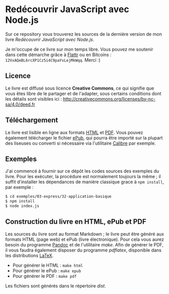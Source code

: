 Redécouvrir JavaScript avec Node.js
===================================

Sur ce repository vous trouverez les sources de la dernière version de mon livre _Redécouvrir JavaScript avec Node.js_.

Je m'occupe de ce livre sur mon temps libre. Vous pouvez me soutenir dans cette démarche grâce à [Flattr](https://flattr.com/submit/auto?user_id=scastiel&url=https%3A%2F%2Fgithub.com%2Fscastiel%2Fdecouvrir-nodejs) ou en Bitcoins : `12VxAQeBL6rcXP1Cz5i4C9paYvLejMkWqq`. Merci :)

## Licence

Le livre est diffusé sous licence **Creative Commons**, ce qui signifie que vous êtes libre de le partager et de l'adapter, sous certains conditions dont les détails sont visibles ici : http://creativecommons.org/licenses/by-nc-sa/4.0/deed.fr

## Téléchargement

Le livre est lisible en ligne aux formats [HTML](http://scastiel.github.io/decouvrir-nodejs/redecouvrir-javascript-avec-nodejs.html) et [PDF](http://scastiel.github.io/decouvrir-nodejs/redecouvrir-javascript-avec-nodejs.pdf). Vous pouvez également télécharger le fichier [ePub](http://scastiel.github.io/decouvrir-nodejs/redecouvrir-javascript-avec-nodejs.epub), qui pourra être importé sur la plupart des liseuses ou converti si nécessaire via l'utilitaire [Calibre](http://calibre-ebook.com/) par exemple.

## Exemples

J'ai commencé à fournir sur ce dépôt les codes sources des exemples du livre. Pour les exécuter, la procédure est normalement toujours la même ; il suffit d'installer les dépendances de manière classique grace à `npm install`, par exemple :

```sh
$ cd exemples/03-express/32-application-basique
$ npm install
$ node index.js
```

## Construction du livre en HTML, ePub et PDF

Les sources du livre sont au format Markdown ; le livre peut être généré aux formats HTML (page web) et ePub (livre électronique). Pour cela vous aurez besoin du programme [Pandoc](http://johnmacfarlane.net/pandoc/) et de l'utilitaire *make*. Afin de générer le PDF, il vous faudra également disposer du programme _pdflatex_, disponible dans les distributions [LaTeX](http://latex-project.org/ftp.html).

 * Pour générer le HTML : `make html`
 * Pour générer le ePub : `make epub`
 * Pour générer le PDF : `make pdf`

Les fichiers sont générés dans le répertoire _dist_.
